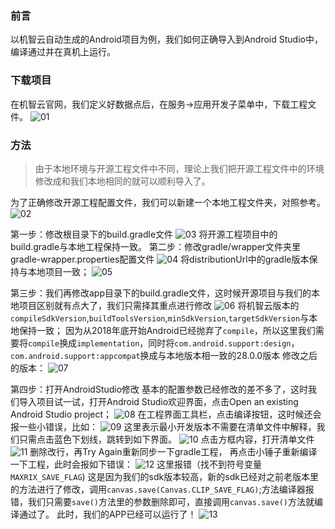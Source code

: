 ### 前言
以机智云自动生成的Android项目为例，我们如何正确导入到Android Studio中，编译通过并在真机上运行。
### 下载项目
在机智云官网，我们定义好数据点后，在服务->应用开发子菜单中，下载工程文件。
![01](localpicbed/如何正确导入机智云Android项目至AndroidStudio.assets/01.png)

### 方法

>由于本地环境与开源工程文件中不同，理论上我们把开源工程文件中的环境修改成和我们本地相同的就可以顺利导入了。

为了正确修改开源工程配置文件，我们可以新建一个本地工程文件夹，对照参考。
![02](localpicbed/如何正确导入机智云Android项目至AndroidStudio.assets/02.png)

第一步：修改根目录下的build.gradle文件
![03](localpicbed/如何正确导入机智云Android项目至AndroidStudio.assets/03.png)
将开源工程项目中的build.gradle与本地工程保持一致。
第二步：修改gradle/wrapper文件夹里gradle-wrapper.properties配置文件
![04](localpicbed/如何正确导入机智云Android项目至AndroidStudio.assets/04.png)
将distributionUrl中的gradle版本保持与本地项目一致；
![05](localpicbed/如何正确导入机智云Android项目至AndroidStudio.assets/05.png)

第三步：我们再修改app目录下的build.gradle文件，这时候开源项目与我们的本地项目区别就有点大了，我们只需择其重点进行修改
![06](localpicbed/如何正确导入机智云Android项目至AndroidStudio.assets/06.png)
将机智云版本的`compileSdkVersion`,`buildToolsVersion`,`minSdkVersion`,`targetSdkVersion`与本地保持一致；
因为从2018年底开始Android已经抛弃了`compile`，所以这里我们需要将`compile`换成`implementation`，同时将`com.android.support:design`，`com.android.support:appcompat`换成与本地版本相一致的28.0.0版本
修改之后的版本：
![07](localpicbed/如何正确导入机智云Android项目至AndroidStudio.assets/07.png)

第四步：打开AndroidStudio修改
基本的配置参数已经修改的差不多了，这时我们导入项目试一试，打开Android Studio欢迎界面，点击Open an existing Android Studio project；
![08](localpicbed/如何正确导入机智云Android项目至AndroidStudio.assets/08.png)
在工程界面工具栏，点击编译按钮，这时候还会报一些小错误，比如：
![09](localpicbed/如何正确导入机智云Android项目至AndroidStudio.assets/09.png)
这里表示最小开发版本不需要在清单文件中解释，我们只需点击蓝色下划线，跳转到如下界面。
![10](localpicbed/如何正确导入机智云Android项目至AndroidStudio.assets/10.png)
点击方框内容，打开清单文件
![11](localpicbed/如何正确导入机智云Android项目至AndroidStudio.assets/11.png)
删除改行，再Try Again重新同步一下gradle工程，
再点击小锤子重新编译一下工程，此时会报如下错误：
![12](localpicbed/如何正确导入机智云Android项目至AndroidStudio.assets/12.png)
这里报错（找不到符号变量`MAXRIX_SAVE_FLAG`)
这是因为我们的sdk版本较高，新的sdk已经对之前老版本里的方法进行了修改，调用`canvas.save(Canvas.CLIP_SAVE_FLAG)`;方法编译器报错，我们只需要`save()`方法里的参数删除即可，直接调用`canvas.save()`方法就编译通过了。
此时，我们的APP已经可以运行了！
![13](localpicbed/如何正确导入机智云Android项目至AndroidStudio.assets/13.png)